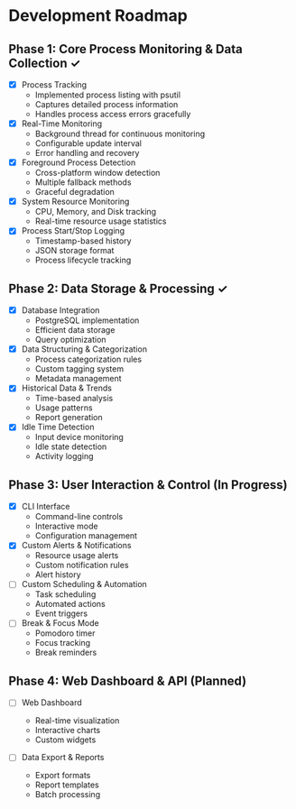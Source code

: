 # Development Roadmap

## Phase 1: Core Process Monitoring & Data Collection ✓

- [x] Process Tracking
  - Implemented process listing with psutil
  - Captures detailed process information
  - Handles process access errors gracefully
- [x] Real-Time Monitoring
  - Background thread for continuous monitoring
  - Configurable update interval
  - Error handling and recovery
- [x] Foreground Process Detection
  - Cross-platform window detection
  - Multiple fallback methods
  - Graceful degradation
- [x] System Resource Monitoring
  - CPU, Memory, and Disk tracking
  - Real-time resource usage statistics
- [x] Process Start/Stop Logging
  - Timestamp-based history
  - JSON storage format
  - Process lifecycle tracking

## Phase 2: Data Storage & Processing ✓

- [x] Database Integration
  - PostgreSQL implementation
  - Efficient data storage
  - Query optimization
- [x] Data Structuring & Categorization
  - Process categorization rules
  - Custom tagging system
  - Metadata management
- [x] Historical Data & Trends
  - Time-based analysis
  - Usage patterns
  - Report generation
- [x] Idle Time Detection
  - Input device monitoring
  - Idle state detection
  - Activity logging

## Phase 3: User Interaction & Control (In Progress)

- [x] CLI Interface
  - Command-line controls
  - Interactive mode
  - Configuration management
- [x] Custom Alerts & Notifications
  - Resource usage alerts
  - Custom notification rules
  - Alert history
- [ ] Custom Scheduling & Automation
  - Task scheduling
  - Automated actions
  - Event triggers
- [ ] Break & Focus Mode
  - Pomodoro timer
  - Focus tracking
  - Break reminders

## Phase 4: Web Dashboard & API (Planned)

- [ ] Web Dashboard

  - Real-time visualization
  - Interactive charts
  - Custom widgets

- [ ] Data Export & Reports
  - Export formats
  - Report templates
  - Batch processing
